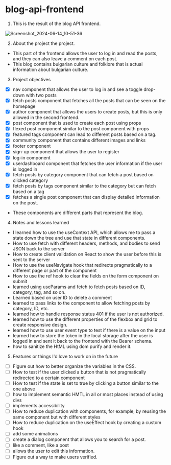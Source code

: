 # blog-api-frontend

1. This is the result of the blog API frontend.

![Screenshot_2024-06-14_10-51-36](https://github.com/Preslav977/readme-repository/assets/119291608/c44c2d0f-0094-44cc-972f-8dfedff98108)

2. About the project the project.

- This part of the frontend allows the user to log in and read the posts, and they can also leave a comment on each post.
- This blog contains bulgarian culture and folklore that is actual information about bulgarian culture.

3. Project objectives

- [x] nav component that allows the user to log in and see a toggle drop-down with two posts
- [x] fetch posts component that fetches all the posts that can be seen on the homepage
- [x] author component that allows the users to create posts, but this is only allowed in the second frontend.
- [x] post component that is used to create each post using props
- [x] flexed post component similar to the post component with props
- [x] featured tags component can lead to different posts based on a tag.
- [x] community component that contains different images and links
- [x] footer component
- [x] sign-up component that allows the user to register
- [x] log-in component
- [x] userdashboard component that fetches the user information if the user is logged in
- [x] fetch posts by category component that can fetch a post based on clicked category
- [x] fetch posts by tags component similar to the category but can fetch based on a tag
- [x] fetches a single post component that can display detailed information on the post.
- These components are different parts that represent the blog.

4. Notes and lessons learned

- I learned how to use the useContext API, which allows me to pass a state down the tree and use that state in different components.
- How to use fetch with different headers, methods, and bodies to send JSON back to the server
- How to create client validation on React to show the user before this is sent to the server
- How to use the useNavigate hook that redirects pragmatically to a different page or part of the component
- How to use the ref hook to clear the fields on the form component on submit
- learned using useParams and fetch to fetch posts based on ID, category, tag, and so on.
- Learned based on user ID to delete a comment
- learned to pass links to the component to allow fetching posts by category, ID, etc.
- learned how to handle response status 401 if the user is not authorized.
- learned how to use the different properties of the flexbox and grid to create responsive design.
- learned how to use user event type to test if there is a value on the input
- learned how to store the token in the local storage after the user is logged in and sent it back to the frontend with the Bearer schema.
- how to sanitize the HtML using dom purify and render it.

5. Features or things I'd love to work on in the future

- [ ] Figure out how to better organize the variables in the CSS.
- [ ] How to test if the user clicked a button that is not pragmatically redirected to a certain component
- [ ] How to test if the state is set to true by clicking a button similar to the one above
- [ ] how to implement semantic HMTL in all or most places instead of using divs
- [ ] implements accessibility
- [ ] How to reduce duplication with components, for example, by reusing the same component but with different styles
- [ ] How to reduce duplication on the useEffect hook by creating a custom hook
- [ ] add some animations
- [ ] create a dialog component that allows you to search for a post.
- [ ] like a comment, like a post
- [ ] allows the user to edit this information.
- [ ] Figure out a way to make users verified.
